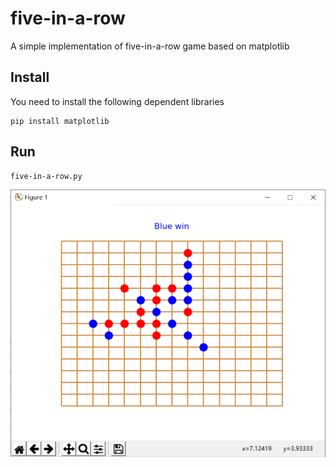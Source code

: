 # five-in-a-row
A simple implementation of five-in-a-row game based on matplotlib
## Install
You need to install the following dependent libraries
```
pip install matplotlib
```
## Run
```
five-in-a-row.py
```
![run](./five-in-a-row/run.png)